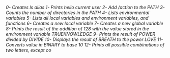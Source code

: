 *0- Creates ls alias*
*1- Prints hello current user*
*2- Add /action to the PATH*
*3- Counts the number of directories in the PATH*
*4- Lists environmental variables*
*5- Lists all local variables and environment variables, and functions*
*6- Creates a new local variable*
*7- Creates a new global variable*
*8- Prints the result of the addition of 128 with the value stored in the environment variable TRUEKNOWLEDGE*
*9- Prints the result of POWER divided by DIVIDE*
*10- Displays the result of BREATH to the power LOVE*
*11- Converts value in BINARY to base 10*
*12- Prints all possible combinations of two letters, except oo*

